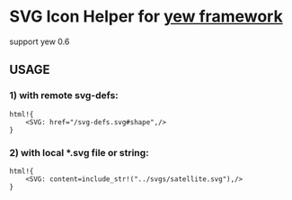 # SVG Icon Helper for [yew framework](https://github.com/DenisKolodin/yew) 

support yew 0.6

## USAGE

### 1) with remote svg-defs:
```
html!{
    <SVG: href="/svg-defs.svg#shape",/>
}
```
### 2) with local *.svg file or string:
```
html!{
    <SVG: content=include_str!("../svgs/satellite.svg"),/>
}
```

